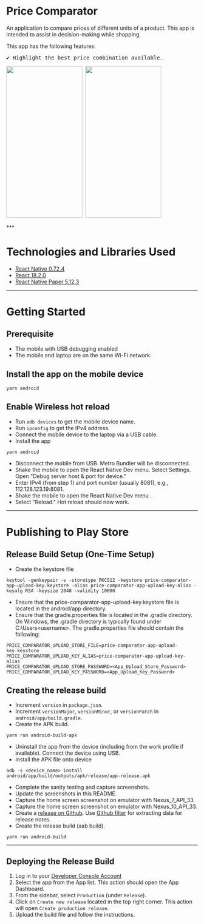 # Price Comparator

An application to compare prices of different units of a product. This app is intended to assist in decision-making while shopping.

This app has the following features:

<pre>
✔️ Highlight the best price combination available.
</pre>
<p >
  <pre><img src="https://github.com/user-attachments/assets/3277c097-3a85-46ac-8d4f-ae4e5836f9ca" width="200" height="400" alt=""/> <img src="https://github.com/user-attachments/assets/d98021f2-94af-4322-b451-4cd6f8ddad99" width="200" height="400" alt=""/></pre>
</p> 
***

# Technologies and Libraries Used

- [React Native 0.72.4](https://reactnative.dev/)
- [React 18.2.0](https://reactjs.org/)
- [React Native Paper 5.12.3](https://callstack.github.io/react-native-paper/)

***

# Getting Started

## Prerequisite

- The mobile with USB debugging enabled
- The mobile and laptop are on the same Wi-Fi network.

## Install the app on the mobile device

```
yarn android
```

## Enable Wireless hot reload

- Run `adb devices` to get the mobile device name.
- Run `ipconfig` to get the IPv4 address.
- Connect the mobile device to the laptop via a USB cable.
- Install the app

```
yarn android
```

- Disconnect the mobile from USB. Metro Bundler will be disconnected.
- Shake the mobile to open the React Native Dev menu. Select Settings. Open "Debug server host & port for device."
- Enter IPv4 (from step 1) and port number (usually 8081), e.g., 112.128.123.19:8081.
- Shake the mobile to open the React Native Dev menu .
- Select "Reload." Hot reload should now work.

***

# Publishing to Play Store

## Release Build Setup (One-Time Setup)

- Create the keystore file

```
keytool -genkeypair -v -storetype PKCS12 -keystore price-comparator-app-upload-key.keystore -alias price-comparator-app-upload-key-alias -keyalg RSA -keysize 2048 -validity 10000
```

- Ensure that the price-comparator-app-upload-key.keystore file is located in the android/app directory.
- Ensure that the gradle.properties file is located in the .gradle directory. On Windows, the .gradle directory is typically found under C:\Users\<username>. The gradle.properties file should contain the following:

```
PRICE_COMPARATOR_UPLOAD_STORE_FILE=price-comparator-app-upload-key.keystore
PRICE_COMPARATOR_UPLOAD_KEY_ALIAS=price-comparator-app-upload-key-alias
PRICE_COMPARATOR_UPLOAD_STORE_PASSWORD=<App_Upload_Store_Password>
PRICE_COMPARATOR_UPLOAD_KEY_PASSWORD=<App_Upload_Key_Password>
```

## Creating the release build

- Increment `version` in `package.json`.
- Increment `versionMajor`, `versionMinor`, or `versionPatch` in `android/app/build.gradle`.
- Create the APK build.

```
yarn run android-build-apk
```

- Uninstall the app from the device (including from the work profile if available). Connect the device using USB.
- Install the APK file onto device

```
adb -s <device_name> install android/app/build/outputs/apk/release/app-release.apk
```

- Complete the sanity testing and capture screenshots.
- Update the screenshots in this README.
- Capture the home screen screenshot on emulator with Nexus_7_API_33.
- Capture the home screen screenshot on emulator with Nexus_10_API_33.
- Create a [release on Github](https://github.com/night-fury-rider/price-comparator/releases). Use [Github filter](https://github.com/night-fury-rider/price-comparator/compare/v0.0.1...main) for extracting data for release notes.
- Create the release build (aab build).

```
yarn run android-build
```

***

## Deploying the Release Build

1. Log in to your [Developer Console Account](https://play.google.com/console/developers)
2. Select the app from the App list. This action should open the App Dashboard.
3. From the sidebar, select `Production` (under `Release`).
4. Click on `Create new release` located in the top right corner. This action will open `Create production release`.
5. Upload the build file and follow the instructions.
